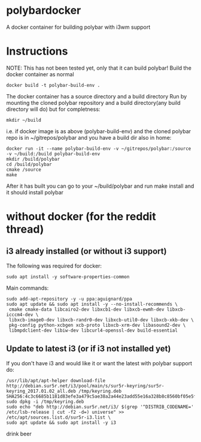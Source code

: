 # polybardocker
A docker container for building polybar with i3wm support

# Instructions
NOTE: This has not been tested yet, only that it can build polybar!
Build the docker container as normal

    docker build -t polybar-build-env .

The docker container has a source directory and a build directory
Run by mounting the cloned polybar repository and a build directory(any build directory will do) but for completness:

    mkdir ~/build

i.e. if docker image is as above (polybar-build-env) and the cloned polybar repo is in ~/gitrepos/polybar and you have a build dir also in home:

    docker run -it --name polybar-build-env -v ~/gitrepos/polybar:/source -v ~/build:/build polybar-build-env
    mkdir /build/polybar
    cd /build/polybar
    cmake /source
    make

After it has built you can go to your ~/build/polybar and run make install and it should install polybar


# without docker (for the reddit thread)
## i3 already installed (or without i3 support)

The following was required for docker:

    sudo apt install -y software-properties-common 

Main commands:

    sudo add-apt-repository -y -u ppa:aguignard/ppa 
    sudo apt update && sudo apt install -y --no-install-recommends \
     cmake cmake-data libcairo2-dev libxcb1-dev libxcb-ewmh-dev libxcb-icccm4-dev \
     libxcb-image0-dev libxcb-randr0-dev libxcb-util0-dev libxcb-xkb-dev \
     pkg-config python-xcbgen xcb-proto libxcb-xrm-dev libasound2-dev \
     libmpdclient-dev libiw-dev libcurl4-openssl-dev build-essential

## Update to latest i3 (or if i3 not installed yet)
If you don't have i3 and would like it or want the latest with polybar support do:

    /usr/lib/apt/apt-helper download-file http://debian.sur5r.net/i3/pool/main/s/sur5r-keyring/sur5r-keyring_2017.01.02_all.deb /tmp/keyring.deb SHA256:4c3c6685b1181d83efe3a479c5ae38a2a44e23add55e16a328b8c8560bf05e5f
    sudo dpkg -i /tmp/keyring.deb
    sudo echo "deb http://debian.sur5r.net/i3/ $(grep '^DISTRIB_CODENAME=' /etc/lsb-release | cut -f2 -d=) universe" >> /etc/apt/sources.list.d/sur5r-i3.list \
    sudo apt update && sudo apt install -y i3

drink beer

